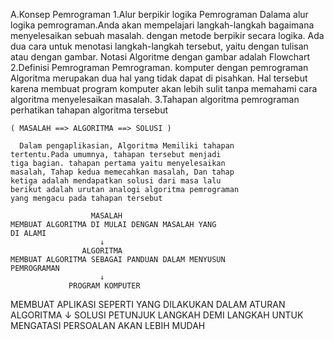 A.Konsep Pemrograman
  1.Alur berpikir logika Pemrograman
    Dalama alur logika pemrograman.Anda akan mempelajari langkah-langkah bagaimana menyelesaikan sebuah masalah. dengan metode berpikir secara logika. Ada dua cara untuk menotasi langkah-langkah tersebut, yaitu dengan tulisan atau dengan gambar. Notasi Algoritme dengan gambar adalah Flowchart
  2.Definisi Pemrograman
    Pemrograman. komputer dengan pemrograman Algoritma merupakan dua hal yang tidak dapat di pisahkan. Hal tersebut karena membuat program komputer akan lebih sulit tanpa memahami cara algoritma menyelesaikan masalah.
  3.Tahapan algoritma pemrograman
    perhatikan tahapan algoritma tersebut
    
    ( MASALAH ==> ALGORITMA ==> SOLUSI )
    
      Dalam pengaplikasian, Algoritma Memiliki tahapan 
    tertentu.Pada umumnya, tahapan tersebut menjadi 
    tiga bagian. tahapan pertama yaitu menyelesaikan 
    masalah, Tahap kedua memecahkan masalah, Dan tahap 
    ketiga adalah mendapatkan solusi dari masa lalu 
    berikut adalah urutan analogi algoritma pemrograman 
    yang mengacu pada tahapan tersebut 
   
                      MASALAH
    MEMBUAT ALGORITMA DI MULAI DENGAN MASALAH YANG
    DI ALAMI
                        ↓
                    ALGORITMA 
    MEMBUAT ALGORITMA SEBAGAI PANDUAN DALAM MENYUSUN
    PEMROGRAMAN
                        ↓
                 PROGRAM KOMPUTER 
   MEMBUAT APLIKASI SEPERTI YANG DILAKUKAN DALAM
   ATURAN ALGORITMA
                        ↓
                      SOLUSI
  PETUNJUK LANGKAH DEMI LANGKAH UNTUK MENGATASI 
  PERSOALAN AKAN LEBIH MUDAH
